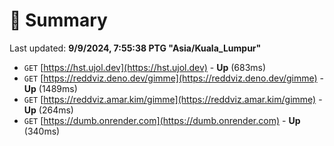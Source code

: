 # 📖 Summary
Last updated: **9/9/2024, 7:55:38 PTG "Asia/Kuala_Lumpur"**

- `GET` [https://hst.ujol.dev](https://hst.ujol.dev) - **Up** (683ms)
- `GET` [https://reddviz.deno.dev/gimme](https://reddviz.deno.dev/gimme) - **Up** (1489ms)
- `GET` [https://reddviz.amar.kim/gimme](https://reddviz.amar.kim/gimme) - **Up** (264ms)
- `GET` [https://dumb.onrender.com](https://dumb.onrender.com) - **Up** (340ms)

